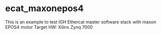 # ecat_maxonepos4
This is an example to test IGH Ethercat master software stack with maxon EPOS4 motor
Target HW: Xilinx Zynq 7000
